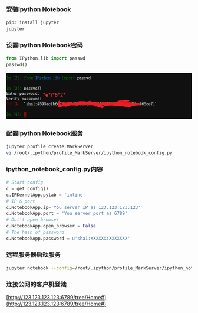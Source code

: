 ### 安装Ipython Notebook
```bash
pip3 install jupyter
jupyter
```
### 设置Ipython Notebook密码
```python
from IPython.lib import passwd
passwd()
```
![png](output_1_0.png)
### 配置Ipython Notebook服务
```bash
jupyter profile create MarkServer
vi /root/.ipython/profile_MarkServer/ipython_notebook_config.py
```
### ipython_notebook_config.py内容
```python
# Start config
c = get_config()                                    
c.IPKernelApp.pylab = 'inline'
# IP & port
c.NotebookApp.ip='You server IP as 123.123.123.123'
c.NotebookApp.port = 'You server port as 6789'
# Dot't open browser
c.NotebookApp.open_browser = False
# The hash of password
c.NotebookApp.password = u'sha1:XXXXXX:XXXXXXX'
```
### 远程服务器启动服务
```bash
jupyter notebook --config=/root/.ipython/profile_MarkServer/ipython_notebook_config.py
```
### 连接公网的客户机登陆
[http://123.123.123.123:6789/tree/Home#](http://123.123.123.123:6789/tree/Home#)<br />